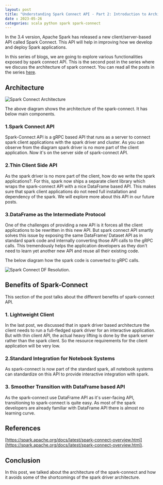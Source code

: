 ```yaml
---
layout: post
title: "Understanding Spark Connect API - Part 2: Introduction to Architecture"
date : 2023-05-26
categories: scala python spark spark-connect
---
```

In the 3.4 version, Apache Spark has released a new client/server-based API called Spark Connect. This API will help in improving how we develop and deploy Spark applications.

In this series of blogs, we are going to explore various functionalities exposed by spark connect API. This is the second post in the series where we discuss the architecture of spark connect. You can read all the posts in the series [here](/categories/spark-connect).

## Architecture

![Spark Connect Architecture](https://spark.apache.org/docs/latest/img/spark-connect-api.png)

The above diagram shows the architecture of the spark-connect. It has below main components.


### 1.Spark Connect API

Spark-Connect API is a gRPC based API that runs as a server to connect spark client applications with the spark driver and cluster. As you can 
observe from the diagram spark driver is no more part of the client application. Now it's on the server side of spark-connect API.

### 2.Thin Client Side API

As the spark driver is no more part of the client, how do we write the spark applications?. For this, spark now ships a separate client library which wraps the spark-connect API with a nice DataFrame based API. This makes sure that spark client applications do not need full installation and dependency of the spark. We will explore more about this API in our future posts.

### 3.DataFrame as the Intermediate Protocol

One of the challenges of providing a new API is it forces all the client applications to be rewritten in this new API. But spark connect API smartly solves this issue by exposing the same DataFrame/ Dataset API as in standard spark code and internally converting those API calls to the gRPC calls. This tremendously helps the application developers as they don't need to learn yet another new API and reuse all their existing code.

The below diagram how the spark code is converted to gRPC calls.

![Spark Connect DF Resolution](https://spark.apache.org/docs/latest/img/spark-connect-communication.png).

## Benefits of Spark-Connect

This section of the post talks about the different benefits of spark-connect API.


### 1. Lightweight Client

In the last post, we discussed that in spark driver based architecture the client needs to run a full-fledged spark driver for an interactive application. But with thin client API, the actual heavy lifting is done by the spark server rather than the spark client. So the resource requirements for the client application will be very low.

### 2.Standard Integration for Notebook Systems

As spark-connect is now part of the standard spark, all notebook systems can standardize on this API to provide interactive integration with spark. 

### 3. Smoother Transition with DataFrame based API

As the spark-connect use DataFrame API as it's user-facing API, transitioning to spark-connect is quite easy. As most of the spark developers are already familiar with DataFrame API there is almost no learning curve. 


## References

[https://spark.apache.org/docs/latest/spark-connect-overview.html](https://spark.apache.org/docs/latest/spark-connect-overview.html).


## Conclusion

In this post, we talked about the architecture of the spark-connect and how it avoids some of the shortcomings of the spark driver architecture.
